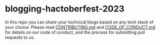 # blogging-hactoberfest-2023
In this repo you can share your technical blogs based on any tech stack of your choice.
Please read [CONTRIBUTING.md](/contributingGuide.md) and [CODE_OF_CONDUCT.md](/CODE_OF_CONDUCT.md) for details on our code of conduct, and the process for submitting pull requests to us.
